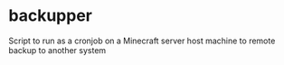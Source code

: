 # backupper
Script to run as a cronjob on a Minecraft server host machine to remote backup to another system
